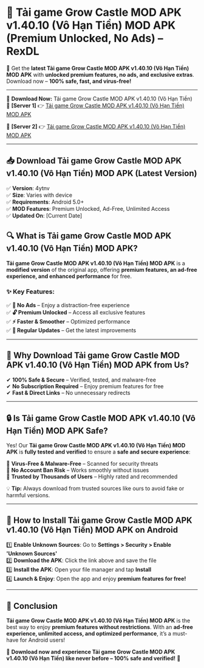 # 🚀 Tải game Grow Castle MOD APK v1.40.10 (Vô Hạn Tiền) MOD APK (Premium Unlocked, No Ads) – RexDL 

🎯 Get the **latest Tải game Grow Castle MOD APK v1.40.10 (Vô Hạn Tiền) MOD APK** with **unlocked premium features, no ads, and exclusive extras**. Download now – **100% safe, fast, and virus-free!**  

---

🔽 **Download Now:** Tải game Grow Castle MOD APK v1.40.10 (Vô Hạn Tiền)  
🔹 **[Server 1]** 👉 [Tải game Grow Castle MOD APK v1.40.10 (Vô Hạn Tiền) MOD APK](https://apkcomod.com?title=Tải_game_Grow_Castle_MOD_APK_v1.40.10_(Vô_Hạn_Tiền))  

🔹 **[Server 2]** 👉 [Tải game Grow Castle MOD APK v1.40.10 (Vô Hạn Tiền) MOD APK](https://apkcomod.com?title=Tải_game_Grow_Castle_MOD_APK_v1.40.10_(Vô_Hạn_Tiền))  

---
## 📥 Download Tải game Grow Castle MOD APK v1.40.10 (Vô Hạn Tiền) MOD APK (Latest Version)  

✅ **Version**: 4ytnv  
✅ **Size**: Varies with device  
✅ **Requirements**: Android 5.0+  
✅ **MOD Features**: Premium Unlocked, Ad-Free, Unlimited Access  
✅ **Updated On**: [Current Date]  

## 🔍 What is Tải game Grow Castle MOD APK v1.40.10 (Vô Hạn Tiền) MOD APK?  

**Tải game Grow Castle MOD APK v1.40.10 (Vô Hạn Tiền) MOD APK** is a **modified version** of the original app, offering **premium features, an ad-free experience, and enhanced performance** for free.  

### ✨ Key Features:  

✅ **🚫 No Ads** – Enjoy a distraction-free experience  
✅ **🔓 Premium Unlocked** – Access all exclusive features  
✅ **⚡ Faster & Smoother** – Optimized performance  
✅ **🔄 Regular Updates** – Get the latest improvements  

---

## 🌟 Why Download Tải game Grow Castle MOD APK v1.40.10 (Vô Hạn Tiền) MOD APK from Us?  

✔ **100% Safe & Secure** – Verified, tested, and malware-free  
✔ **No Subscription Required** – Enjoy premium features for free  
✔ **Fast & Direct Links** – No unnecessary redirects  

---

## 🔒 Is Tải game Grow Castle MOD APK v1.40.10 (Vô Hạn Tiền) MOD APK Safe?  

Yes! Our **Tải game Grow Castle MOD APK v1.40.10 (Vô Hạn Tiền) MOD APK** is **fully tested and verified** to ensure a **safe and secure experience**:  

🔹 **Virus-Free & Malware-Free** – Scanned for security threats  
🔹 **No Account Ban Risk** – Works smoothly without issues  
🔹 **Trusted by Thousands of Users** – Highly rated and recommended  

💡 **Tip:** Always download from trusted sources like ours to avoid fake or harmful versions.  

---

## 📲 How to Install Tải game Grow Castle MOD APK v1.40.10 (Vô Hạn Tiền) MOD APK on Android  

1️⃣ **Enable Unknown Sources**: Go to **Settings > Security > Enable 'Unknown Sources'**  
2️⃣ **Download the APK**: Click the link above and save the file  
3️⃣ **Install the APK**: Open your file manager and tap **Install**  
4️⃣ **Launch & Enjoy**: Open the app and enjoy **premium features for free!**  

---

## 🚀 Conclusion  

**Tải game Grow Castle MOD APK v1.40.10 (Vô Hạn Tiền) MOD APK** is the best way to enjoy **premium features without restrictions**. With an **ad-free experience, unlimited access, and optimized performance**, it’s a must-have for Android users!  

🔻 **Download now and experience Tải game Grow Castle MOD APK v1.40.10 (Vô Hạn Tiền) like never before – 100% safe and verified!** 🔻  
